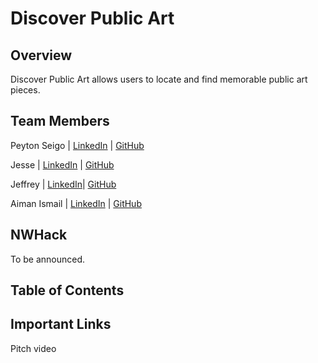 # Discover Public Art
## Overview
Discover Public Art allows users to locate and find memorable public art pieces.


## Team Members
Peyton Seigo |
[LinkedIn](url) | [GitHub](url)

Jesse |
[LinkedIn](url) | [GitHub](url)

Jeffrey |
[LinkedIn](url)| [GitHub](url)

Aiman Ismail |
[LinkedIn](url) | [GitHub](url)

## NWHack
To be announced.


## Table of Contents
## Important Links
Pitch video
